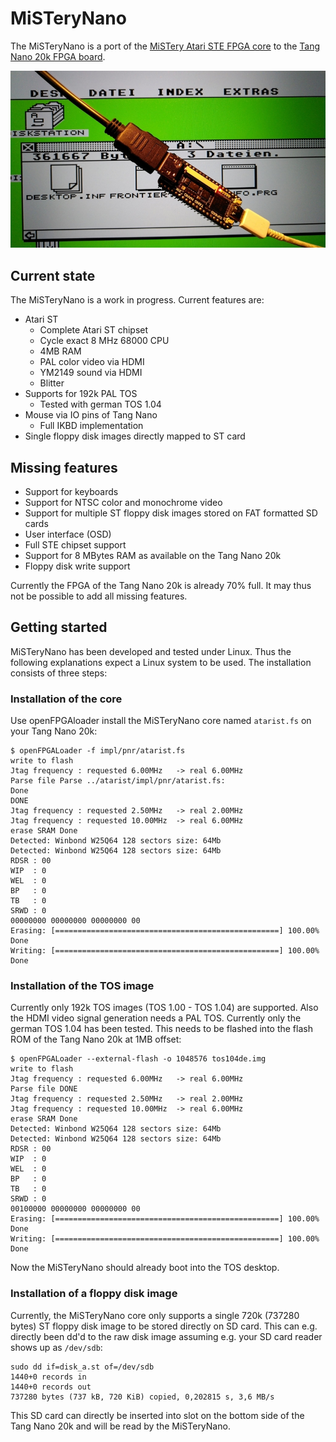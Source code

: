 # MiSTeryNano

The MiSTeryNano is a port of the
[MiSTery Atari STE FPGA core](https://github.com/gyurco/MiSTery) to the
[Tang Nano 20k FPGA board](https://wiki.sipeed.com/nano20k).

![MiSTeryNano photo](images/misterynano.jpeg)

## Current state

The MiSTeryNano is a work in progress. Current features are:

  * Atari ST
    * Complete Atari ST chipset
    * Cycle exact 8 MHz 68000 CPU
    * 4MB RAM
    * PAL color video via HDMI
    * YM2149 sound via HDMI
    * Blitter
  * Supports for 192k PAL TOS
    * Tested with german TOS 1.04
  * Mouse via IO pins of Tang Nano
    * Full IKBD implementation
  * Single floppy disk images directly mapped to ST card

## Missing features

  * Support for keyboards
  * Support for NTSC color and monochrome video
  * Support for multiple ST floppy disk images stored on FAT formatted SD cards
  * User interface (OSD)
  * Full STE chipset support
  * Support for 8 MBytes RAM as available on the Tang Nano 20k
  * Floppy disk write support

Currently the FPGA of the Tang Nano 20k is already 70% full. It may thus
not be possible to add all missing features.

## Getting started

MiSTeryNano has been developed and tested under Linux. Thus the following
explanations expect a Linux system to be used. The installation consists
of three steps:

### Installation of the core

Use openFPGAloader install the MiSTeryNano core named ```atarist.fs```
on your Tang Nano 20k:

```
$ openFPGALoader -f impl/pnr/atarist.fs 
write to flash
Jtag frequency : requested 6.00MHz   -> real 6.00MHz  
Parse file Parse ../atarist/impl/pnr/atarist.fs: 
Done
DONE
Jtag frequency : requested 2.50MHz   -> real 2.00MHz  
Jtag frequency : requested 10.00MHz  -> real 6.00MHz  
erase SRAM Done
Detected: Winbond W25Q64 128 sectors size: 64Mb
Detected: Winbond W25Q64 128 sectors size: 64Mb
RDSR : 00
WIP  : 0
WEL  : 0
BP   : 0
TB   : 0
SRWD : 0
00000000 00000000 00000000 00
Erasing: [==================================================] 100.00%
Done
Writing: [==================================================] 100.00%
Done
```

### Installation of the TOS image

Currently only 192k TOS images (TOS 1.00 - TOS 1.04) are supported.
Also the HDMI video signal generation needs a PAL TOS. Currently
only the german TOS 1.04 has been tested. This needs to be flashed
into the flash ROM of the Tang Nano 20k at 1MB offset:

```
$ openFPGALoader --external-flash -o 1048576 tos104de.img
write to flash
Jtag frequency : requested 6.00MHz   -> real 6.00MHz  
Parse file DONE
Jtag frequency : requested 2.50MHz   -> real 2.00MHz  
Jtag frequency : requested 10.00MHz  -> real 6.00MHz  
erase SRAM Done
Detected: Winbond W25Q64 128 sectors size: 64Mb
Detected: Winbond W25Q64 128 sectors size: 64Mb
RDSR : 00
WIP  : 0
WEL  : 0
BP   : 0
TB   : 0
SRWD : 0
00100000 00000000 00000000 00
Erasing: [==================================================] 100.00%
Done
Writing: [==================================================] 100.00%
Done
```

Now the MiSTeryNano should already boot into the TOS desktop.

### Installation of a floppy disk image

Currently, the MiSTeryNano core only supports a single 720k (737280 bytes)
ST floppy disk image to be stored directly on SD card. This can e.g.
directly been dd'd to the raw disk image assuming e.g. your SD card reader
shows up as ```/dev/sdb```:

```
sudo dd if=disk_a.st of=/dev/sdb
1440+0 records in
1440+0 records out
737280 bytes (737 kB, 720 KiB) copied, 0,202815 s, 3,6 MB/s
```

This SD card can directly be inserted into slot on the bottom side
of the Tang Nano 20k and will be read by the MiSTeryNano.

